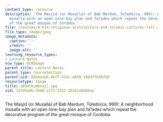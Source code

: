 ```yaml
---
content_type: resource
description: 'The Masjid (or Musalla) of Bab Mardum, Toledo(ca. 999): A neighborhood
  musalla with an open nine-bay plan and fa?ades which repeat the decorative program
  of the great mosque of Cordoba.'
file: /courses/4-614-religious-architecture-and-islamic-cultures-fall-2002/33fd9a0b56d821f353522d161a8b6bae_1034thumbnail.jpg
file_type: image/jpeg
image_metadata:
  caption: ''
  credit: ''
  image-alt: ''
learning_resource_types:
- Lecture Notes
ocw_type: OCWImage
parent_title: Lecture Notes
parent_type: CourseSection
parent_uid: 68abeaab-4eff-532c-e858-18d3ffb567bd
resourcetype: Image
title: 1034thumbnail.jpg
uid: 33fd9a0b-56d8-21f3-5352-2d161a8b6bae
---
```

The Masjid (or Musalla) of Bab Mardum, Toledo(ca. 999): A neighborhood musalla with an open nine-bay plan and fa?ades which repeat the decorative program of the great mosque of Cordoba.

